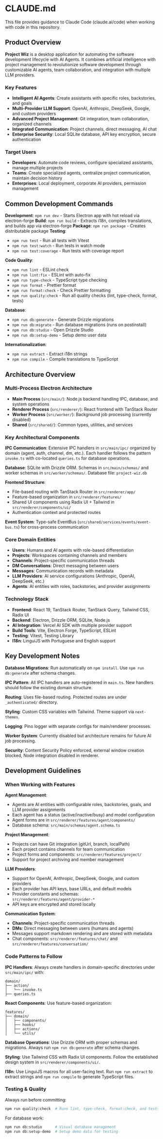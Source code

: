 # CLAUDE.md

This file provides guidance to Claude Code (claude.ai/code) when working with code in this repository.

## Product Overview

**Project Wiz** is a desktop application for automating the software development lifecycle with AI Agents. It combines artificial intelligence with project management to revolutionize software development through customizable AI agents, team collaboration, and integration with multiple LLM providers.

### Key Features
- **Intelligent AI Agents**: Create assistants with specific roles, backstories, and goals
- **Multi-Provider LLM Support**: OpenAI, Anthropic, DeepSeek, Google, and custom providers
- **Advanced Project Management**: Git integration, team collaboration, organized channels
- **Integrated Communication**: Project channels, direct messaging, AI chat
- **Enterprise Security**: Local SQLite database, API key encryption, secure authentication

### Target Users
- **Developers**: Automate code reviews, configure specialized assistants, manage multiple projects
- **Teams**: Create specialized agents, centralize project communication, maintain decision history
- **Enterprises**: Local deployment, corporate AI providers, permission management

## Common Development Commands

**Development**: `npm run dev` - Starts Electron app with hot reload via electron-forge
**Build**: `npm run build` - Extracts i18n, compiles translations, and builds app via electron-forge
**Package**: `npm run package` - Creates distributable package
**Testing**: 
- `npm run test` - Run all tests with Vitest
- `npm run test:watch` - Run tests in watch mode
- `npm run test:coverage` - Run tests with coverage report

**Code Quality**:
- `npm run lint` - ESLint check
- `npm run lint:fix` - ESLint with auto-fix
- `npm run type-check` - TypeScript type checking
- `npm run format` - Prettier format
- `npm run format:check` - Check Prettier formatting
- `npm run quality:check` - Run all quality checks (lint, type-check, format, tests)

**Database**:
- `npm run db:generate` - Generate Drizzle migrations
- `npm run db:migrate` - Run database migrations (runs on postinstall)
- `npm run db:studio` - Open Drizzle Studio
- `npm run db:setup-demo` - Setup demo user data

**Internationalization**:
- `npm run extract` - Extract i18n strings
- `npm run compile` - Compile translations to TypeScript

## Architecture Overview

### Multi-Process Electron Architecture
- **Main Process** (`src/main/`): Node.js backend handling IPC, database, and system operations
- **Renderer Process** (`src/renderer/`): React frontend with TanStack Router
- **Worker Process** (`src/worker/`): Background job processing (currently disabled)
- **Shared** (`src/shared/`): Common types, utilities, and services

### Key Architectural Components

**IPC Communication**: Extensive IPC handlers in `src/main/ipc/` organized by domain (agent, auth, channel, dm, etc.). Each handler follows the pattern `invoke.ts` with co-located `queries.ts` for database operations.

**Database**: SQLite with Drizzle ORM. Schemas in `src/main/schemas/` and worker schemas in `src/worker/schemas/`. Database file: `project-wiz.db`

**Frontend Structure**:
- File-based routing with TanStack Router in `src/renderer/app/`
- Feature-based organization in `src/renderer/features/`
- Shared UI components using Radix UI + Tailwind in `src/renderer/components/ui/`
- Authentication context and protected routes

**Event System**: Type-safe EventBus (`src/shared/services/events/event-bus.ts`) for cross-process communication

### Core Domain Entities
- **Users**: Humans and AI agents with role-based differentiation
- **Projects**: Workspaces containing channels and members  
- **Channels**: Project-specific communication threads
- **DM Conversations**: Direct messaging between users
- **Messages**: Communication records with metadata
- **LLM Providers**: AI service configurations (Anthropic, OpenAI, DeepSeek, etc.)
- **Agents**: AI entities with roles, backstories, and provider assignments

### Technology Stack
- **Frontend**: React 19, TanStack Router, TanStack Query, Tailwind CSS, Radix UI
- **Backend**: Electron, Drizzle ORM, SQLite, Node.js
- **AI Integration**: Vercel AI SDK with multiple provider support
- **Build Tools**: Vite, Electron Forge, TypeScript, ESLint
- **Testing**: Vitest, Testing Library
- **I18n**: LinguiJS with Portuguese and English support

## Key Development Notes

**Database Migrations**: Run automatically on `npm install`. Use `npm run db:generate` after schema changes.

**IPC Pattern**: All IPC handlers are auto-registered in `main.ts`. New handlers should follow the existing domain structure.

**Routing**: Uses file-based routing. Protected routes are under `_authenticated/` directory.

**Styling**: Custom CSS variables with Tailwind. Theme support via `next-themes`.

**Logging**: Pino logger with separate configs for main/renderer processes.

**Worker System**: Currently disabled but architecture remains for future AI job processing.

**Security**: Content Security Policy enforced, external window creation blocked, Node integration disabled in renderer.

## Development Guidelines

### When Working with Features

**Agent Management**:
- Agents are AI entities with configurable roles, backstories, goals, and LLM provider assignments
- Each agent has a status (active/inactive/busy) and model configuration
- Agent forms are in `src/renderer/features/agent/components/`
- Database schema: `src/main/schemas/agent.schema.ts`

**Project Management**:
- Projects can have Git integration (gitUrl, branch, localPath)
- Each project contains channels for team communication
- Project forms and components: `src/renderer/features/project/`
- Support for project archiving and member management

**LLM Providers**:
- Support for OpenAI, Anthropic, DeepSeek, Google, and custom providers
- Each provider has API keys, base URLs, and default models
- Provider constants and schemas: `src/renderer/features/agent/provider-*`
- API keys are encrypted and stored locally

**Communication System**:
- **Channels**: Project-specific communication threads
- **DMs**: Direct messaging between users (humans and agents)
- Messages support markdown rendering and are stored with metadata
- Chat components: `src/renderer/features/chat/` and `src/renderer/features/conversation/`

### Code Patterns to Follow

**IPC Handlers**: Always create handlers in domain-specific directories under `src/main/ipc/` with:
```
domain/
├── action/
│   └── invoke.ts
├── queries.ts
```

**React Components**: Use feature-based organization:
```
features/
├── domain/
│   ├── components/
│   ├── hooks/
│   ├── actions/
│   └── utils/
```

**Database Operations**: Use Drizzle ORM with proper schemas and migrations. Always run `npm run db:generate` after schema changes.

**Styling**: Use Tailwind CSS with Radix UI components. Follow the established design system in `src/renderer/components/ui/`.

**I18n**: Use LinguiJS macros for all user-facing text. Run `npm run extract` to extract strings and `npm run compile` to generate TypeScript files.

### Testing & Quality

Always run before committing:
```bash
npm run quality:check  # Runs lint, type-check, format:check, and tests
```

For database work:
```bash
npm run db:studio      # Visual database management
npm run db:setup-demo  # Setup demo data for testing
```